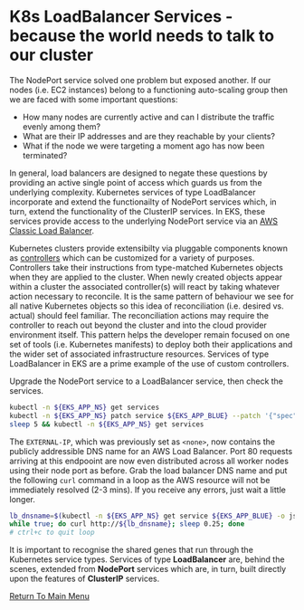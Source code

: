 # K8s LoadBalancer Services - because the world needs to talk to our cluster

The NodePort service solved one problem but exposed another.
If our nodes (i.e. EC2 instances) belong to a functioning auto-scaling group then we are faced with some important questions:

- How many nodes are currently active and can I distribute the traffic evenly among them?
- What are their IP addresses and are they reachable by your clients?
- What if the node we were targeting a moment ago has now been terminated?

In general, load balancers are designed to negate these questions by providing an active single point of access which guards us from the underlying complexity.
Kubernetes services of type LoadBalancer incorporate and extend the functionailty of NodePort services which, in turn, extend the functionality of the ClusterIP services.
In EKS, these services provide access to the underlying NodePort service via an [AWS Classic Load Balancer](https://aws.amazon.com/elasticloadbalancing/classic-load-balancer).

Kubernetes clusters provide extensibilty via pluggable components known as [controllers](https://kubernetes.io/docs/concepts/architecture/controller/) which can be customized for a variety of purposes.
Controllers take their instructions from type-matched Kubernetes objects when they are applied to the cluster.
When newly created objects appear within a cluster the associated controller(s) will react by taking whatever action necessary to reconcile.
It is the same pattern of behaviour we see for all native Kubernetes objects so this idea of reconciliation (i.e. desired vs. actual) should feel familiar.
The reconciliation actions may require the controller to reach out beyond the cluster and into the cloud provider environment itself.
This pattern helps the developer remain focused on one set of tools (i.e. Kubernetes manifests) to deploy both their applications and the wider set of associated infrastructure resources.
Services of type LoadBalancer in EKS are a prime example of the use of custom controllers.

Upgrade the NodePort service to a LoadBalancer service, then check the services.
```bash
kubectl -n ${EKS_APP_NS} get services
kubectl -n ${EKS_APP_NS} patch service ${EKS_APP_BLUE} --patch '{"spec": {"type": "LoadBalancer"}}' # extend the service to expose a new AWS Load Balancer
sleep 5 && kubectl -n ${EKS_APP_NS} get services
```

The `EXTERNAL-IP`, which was previously set as `<none>`, now contains the publicly addressible DNS name for an AWS Load Balancer.
Port 80 requests arriving at this endpooint are now even distributed across all worker nodes using their node port as before.
Grab the load balancer DNS name and put the following `curl` command in a loop as the AWS resource will not be immediately resolved (2-3 mins).
If you receive any errors, just wait a little longer.
```bash
lb_dnsname=$(kubectl -n ${EKS_APP_NS} get service ${EKS_APP_BLUE} -o jsonpath='{.status.loadBalancer.ingress[0].hostname}')
while true; do curl http://${lb_dnsname}; sleep 0.25; done
# ctrl+c to quit loop
```

It is important to recognise the shared genes that run through the Kubernetes service types.
Services of type **LoadBalancer** are, behind the scenes, extended from **NodePort** services which are, in turn, built directly upon the features of **ClusterIP** services.

[Return To Main Menu](/README.md)
